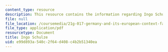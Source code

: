 ```yaml
---
content_type: resource
description: This resource contains the information regarding Ingo Schulze.
file: null
file_location: /coursemedia/21g-017-germany-and-its-european-context-fall-2002/e99d893a540c2f64d408c4b2b51340ea_MIT21G_017F02_lec_7_1.pdf
file_type: application/pdf
resourcetype: Document
title: Ingo Schulze
uid: e99d893a-540c-2f64-d408-c4b2b51340ea
---
```

